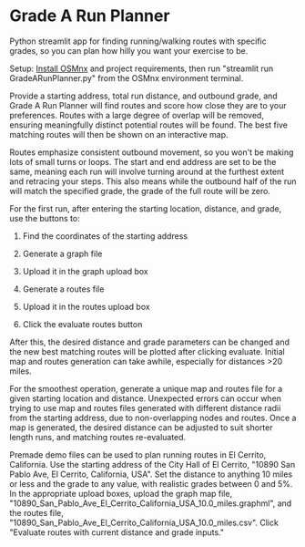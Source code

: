 # Grade A Run Planner

Python streamlit app for finding running/walking routes with specific grades, so you can plan how hilly you want your exercise to be. 

Setup: [Install OSMnx](https://osmnx.readthedocs.io/en/stable/installation.html) and project requirements, then run "streamlit run GradeARunPlanner.py" from the OSMnx environment terminal.  

Provide a starting address, total run distance, and outbound grade, and Grade A Run Planner will find routes and score how close they are to your preferences. Routes with a large degree of overlap will be removed, ensuring meaningfully distinct potential routes will be found. The best five matching routes will then be shown on an interactive map. 

Routes emphasize consistent outbound movement, so you won't be making lots of small turns or loops. The start and end address are set to be the same, meaning each run will involve turning around at the furthest extent and retracing your steps. This also means while the outbound half of the run will match the specified grade, the grade of the full route will be zero. 

For the first run, after entering the starting location, distance, and grade, use the buttons to:

  1. Find the coordinates of the starting address
  
  2. Generate a graph file
  
  3. Upload it in the graph upload box
  
  4. Generate a routes file
  
  5. Upload it in the routes upload box
  
  6. Click the evaluate routes button
  
After this, the desired distance and grade parameters can be changed and the new best matching routes will be plotted after clicking evaluate. Initial map and routes generation can take awhile, especially for distances >20 miles.

For the smoothest operation, generate a unique map and routes file for a given starting location and distance. Unexpected errors can occur when trying to use map and routes files generated with different distance radii from the starting address, due to non-overlapping nodes and routes. Once a map is generated, the desired distance can be adjusted to suit shorter length runs, and matching routes re-evaluated.

Premade demo files can be used to plan running routes in El Cerrito, California. Use the starting address of the City Hall of El Cerrito, "10890 San Pablo Ave, El Cerrito, California, USA". Set the distance to anything 10 miles or less and the grade to any value, with realistic grades between 0 and 5%. In the appropriate upload boxes, upload the graph map file, "10890_San_Pablo_Ave_El_Cerrito_California_USA_10.0_miles.graphml", and the routes file, "10890_San_Pablo_Ave_El_Cerrito_California_USA_10.0_miles.csv". Click "Evaluate routes with current distance and grade inputs." 
